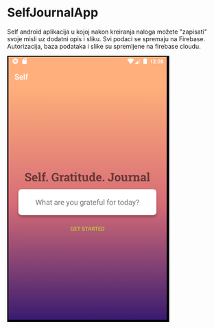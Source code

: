 # SelfJournalApp

Self android aplikacija u kojoj nakon kreiranja naloga možete "zapisati" svoje misli uz dodatni opis i sliku.
Svi podaci se spremaju na Firebase. Autorizacija, baza podataka i slike su spremljene na firebase cloudu.

![Slika1](https://github.com/goranmaras/SelfJournalApp/blob/master/GitSelfApp1.PNG)

